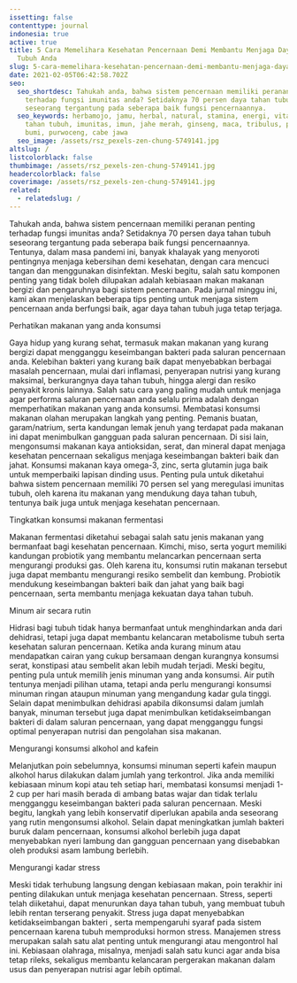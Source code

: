 ```yaml
---
issetting: false
contenttype: journal
indonesia: true
active: true
title: 5 Cara Memelihara Kesehatan Pencernaan Demi Membantu Menjaga Daya Tahan
  Tubuh Anda
slug: 5-cara-memelihara-kesehatan-pencernaan-demi-membantu-menjaga-daya-tahan-tubuh-anda
date: 2021-02-05T06:42:58.702Z
seo:
  seo_shortdesc: Tahukah anda, bahwa sistem pencernaan memiliki peranan penting
    terhadap fungsi imunitas anda? Setidaknya 70 persen daya tahan tubuh
    seseorang tergantung pada seberapa baik fungsi pencernaannya.
  seo_keywords: herbamojo, jamu, herbal, natural, stamina, energi, vitalitas, daya
    tahan tubuh, imunitas, imun, jahe merah, ginseng, maca, tribulus, pasak
    bumi, purwoceng, cabe jawa
  seo_image: /assets/rsz_pexels-zen-chung-5749141.jpg
altslug: /
listcolorblack: false
thumbimage: /assets/rsz_pexels-zen-chung-5749141.jpg
headercolorblack: false
coverimage: /assets/rsz_pexels-zen-chung-5749141.jpg
related:
  - relatedslug: /
---
```

Tahukah anda, bahwa sistem pencernaan memiliki peranan penting terhadap fungsi imunitas anda? Setidaknya 70 persen daya tahan tubuh seseorang tergantung pada seberapa baik fungsi pencernaannya. Tentunya, dalam masa pandemi ini, banyak khalayak yang menyoroti pentingnya menjaga kebersihan demi kesehatan, dengan cara mencuci tangan dan menggunakan disinfektan. Meski begitu, salah satu komponen penting yang tidak boleh dilupakan adalah kebiasaan makan makanan bergizi dan pengaruhnya bagi sistem pencernaan. Pada jurnal minggu ini, kami akan menjelaskan beberapa tips penting untuk menjaga sistem pencernaan anda berfungsi baik, agar daya tahan tubuh juga tetap terjaga.

Perhatikan makanan yang anda konsumsi


Gaya hidup yang kurang sehat, termasuk makan makanan yang kurang bergizi dapat mengganggu keseimbangan bakteri pada saluran pencernaan anda. Kelebihan bakteri yang kurang baik dapat menyebabkan berbagai masalah pencernaan, mulai dari inflamasi, penyerapan nutrisi yang kurang maksimal, berkurangnya daya tahan tubuh, hingga alergi dan resiko penyakit kronis lainnya. 
Salah satu cara yang paling mudah untuk menjaga agar performa saluran pencernaan anda selalu prima adalah dengan memperhatikan makanan yang anda konsumsi. Membatasi konsumsi makanan olahan merupakan langkah yang penting. Pemanis buatan, garam/natrium, serta kandungan lemak jenuh yang terdapat pada makanan ini dapat menimbulkan gangguan pada saluran pencernaan.
Di sisi lain, mengonsumsi makanan kaya antioksidan, serat, dan mineral dapat menjaga kesehatan pencernaan sekaligus menjaga keseimbangan bakteri baik dan jahat. Konsumsi makanan kaya omega-3, zinc, serta glutamin juga baik untuk memperbaiki lapisan dinding usus. Penting pula untuk diketahui bahwa sistem pencernaan memiliki 70 persen sel yang meregulasi imunitas tubuh, oleh karena itu makanan yang mendukung daya tahan tubuh, tentunya baik juga untuk menjaga kesehatan pencernaan.

Tingkatkan konsumsi makanan fermentasi


Makanan fermentasi diketahui sebagai salah satu jenis makanan yang bermanfaat bagi kesehatan pencernaan. Kimchi, miso, serta yogurt memiliki kandungan probiotik yang membantu melancarkan pencernaan serta mengurangi produksi gas. Oleh karena itu, konsumsi rutin makanan tersebut juga dapat membantu mengurangi resiko sembelit dan kembung. Probiotik mendukung keseimbangan bakteri baik dan jahat yang baik bagi pencernaan, serta membantu menjaga kekuatan daya tahan tubuh.

Minum air secara rutin


Hidrasi bagi tubuh tidak hanya bermanfaat untuk menghindarkan anda dari dehidrasi, tetapi juga dapat membantu kelancaran metabolisme tubuh serta kesehatan saluran pencernaan. Ketika anda kurang minum atau mendapatkan cairan yang cukup bersamaan dengan kurangnya konsumsi serat, konstipasi atau sembelit akan lebih mudah terjadi.
Meski begitu, penting pula untuk memilih jenis minuman yang anda konsumsi. Air putih tentunya menjadi pilihan utama, tetapi anda perlu mengurangi konsumsi minuman ringan ataupun minuman yang mengandung kadar gula tinggi. Selain dapat menimbulkan dehidrasi apabila dikonsumsi dalam jumlah banyak, minuman tersebut juga dapat menimbulkan ketidakseimbangan bakteri di dalam saluran pencernaan, yang dapat mengganggu fungsi optimal penyerapan nutrisi dan pengolahan sisa makanan.

Mengurangi konsumsi alkohol and kafein 


Melanjutkan poin sebelumnya, konsumsi minuman seperti kafein maupun alkohol harus dilakukan dalam jumlah yang terkontrol. Jika anda memiliki kebiasaan minum kopi atau teh setiap hari, membatasi konsumsi menjadi 1-2 cup per hari masih berada di ambang batas wajar dan tidak terlalu mengganggu keseimbangan bakteri pada saluran pencernaan. Meski begitu, langkah yang lebih konservatif diperlukan apabila anda seseorang yang rutin mengonsumsi alkohol. Selain dapat meningkatkan jumlah bakteri buruk dalam pencernaan, konsumsi alkohol berlebih juga dapat menyebabkan nyeri lambung dan gangguan pencernaan yang disebabkan oleh produksi asam lambung berlebih.

Mengurangi kadar stress


Meski tidak terhubung langsung dengan kebiasaan makan, poin terakhir ini penting dilakukan untuk menjaga kesehatan pencernaan. Stress, seperti telah diiketahui, dapat menurunkan daya tahan tubuh, yang membuat tubuh lebih rentan terserang penyakit. Stress juga dapat menyebabkan ketidakseimbangan bakteri , serta mempengaruhi syaraf pada sistem pencernaan karena tubuh memproduksi hormon stress.
Manajemen stress merupakan salah satu alat penting untuk mengurangi atau mengontrol hal ini. Kebiasaan olahraga, misalnya, menjadi salah satu kunci agar anda bisa tetap rileks, sekaligus membantu kelancaran pergerakan makanan dalam usus dan penyerapan nutrisi agar lebih optimal.